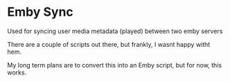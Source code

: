 # Emby Sync
Used for syncing user media metadata (played) between two emby servers

There are a couple of scripts out there, but frankly, I wasnt happy witht hem.

My long term plans are to convert this into an Emby script, but for now, this works.
